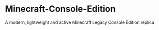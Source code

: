 # Minecraft-Console-Edition
A modern, lightweight and active Minecraft Legacy Console Edition replica
